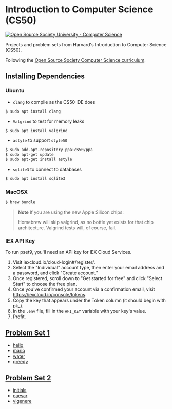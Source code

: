 # Introduction to Computer Science (CS50)

[![Open Source Society University - Computer Science](https://img.shields.io/badge/OSSU-computer--science-blue.svg)](https://github.com/open-source-society/computer-science)

Projects and problem sets from Harvard's Introduction to Computer Science (CS50).

Following the [Open Source Society Computer Science curriculum](https://github.com/open-source-society/computer-science).

## Installing Dependencies
### Ubuntu

* `clang` to compile as the CS50 IDE does
```bash
$ sudo apt install clang
```
* `Valgrind` to test for memory leaks
```bash
$ sudo apt install valgrind
```
* `astyle` to support `style50`
```bash
$ sudo add-apt-repository ppa:cs50/ppa
$ sudo apt-get update
$ sudo apt-get install astyle
```
* `sqlite3` to connect to databases
```bash
$ sudo apt install sqlite3
```

### MacOSX

```bash
$ brew bundle
```

> **Note** If you are using the new Apple Silicon chips:
>
> Homebrew will skip valgrind, as no bottle yet exists for that chip architecture.
> Valgrind tests will, of course, fail.

### IEX API Key

To run pset9, you'll need an API key for IEX Cloud Services.

1. Visit iexcloud.io/cloud-login#/register/.
2. Select the "Individual" account type, then enter your email address and a password, and click "Create account."
3. Once registered, scroll down to "Get started for free" and click "Select Start" to choose the free plan.
4. Once you've confirmed your account via a confirmation email, visit https://iexcloud.io/console/tokens.
5. Copy the key that appears under the Token column (it should begin with pk_).
6. In the `.env` file, fill in the `API_KEY` variable with your key's value.
7. Profit.

## [Problem Set 1](https://github.com/walshification/cs50/tree/master/pset1)
* [hello](https://github.com/walshification/cs50/tree/master/pset1/hello.c)
* [mario](https://github.com/walshification/cs50/tree/master/pset1/mario.c)
* [water](https://github.com/walshification/cs50/tree/master/pset1/water.c)
* [greedy](https://github.com/walshification/cs50/tree/master/pset1/greedy.c)

## [Problem Set 2](https://github.com/walshification/cs50/tree/master/pset2)
* [initials](https://github.com/walshification/cs50/tree/master/pset2/initials.c)
* [caesar](https://github.com/walshification/cs50/tree/master/pset2/caesar.c)
* [vigenere](https://github.com/walshification/cs50/tree/master/pset2/vigenere.c)

